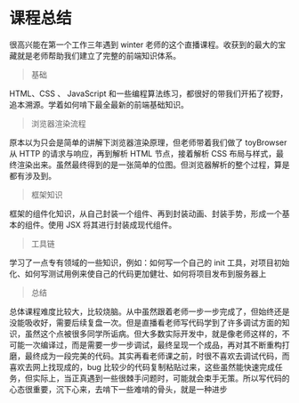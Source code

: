# 课程总结

很高兴能在第一个工作三年遇到 winter 老师的这个直播课程。收获到的最大的宝藏就是老师帮助我们建立了完整的前端知识体系。

> 基础

HTML、CSS 、 JavaScript 和一些编程算法练习，都很好的带我们开拓了视野，追本溯源。学着如何啃下最全最新的前端基础知识。

> 浏览器渲染流程

原本以为只会是简单的讲解下浏览器渲染原理，但老师带着我们做了 toyBrowser 从 HTTP 的请求与响应，再到解析 HTML 节点，接着解析 CSS 布局与样式，最终渲染出来。虽然最终得到的是一张简单的位图。但浏览器解析的整个过程，算是都有涉及到。

> 框架知识

框架的组件化知识，从自己封装一个组件、再到封装动画、封装手势，形成一个基本的组件。使用 JSX 将其进行封装成现代组件。

> 工具链

学习了一点专有领域的一些知识，例如：如何写一个自己的 init 工具，对项目初始化、如何写测试用例来使自己的代码更加健壮、如何将项目发布到服务器上

> 总结

总体课程难度比较大，比较烧脑。从中虽然跟着老师一步一步完成了，但始终还是没能吸收好，需要后续复盘一次。但是直播看老师写代码学到了许多调试方面的知识，虽然这个点被很多同学所诟病。但大多数实际开发中，就是像老师这样的，不可能一次编译过，而是需要一步一步调试，最终呈现一个成品，再对其不断重构打磨，最终成为一段完美的代码。其实再看老师课之前，时很不喜欢去调试代码，而喜欢去网上找现成的，bug 比较少的代码复制粘贴过来，这些虽然能快速完成任务，但实际上，当正真遇到一些很棘手问题时，可能就会束手无策。所以写代码的心态很重要，沉下心来，去啃下一些难啃的骨头，就是一种进步